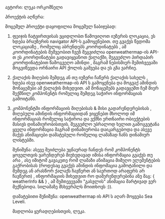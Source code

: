 ავტორი: ლუკა ორკოშნელი

პროექტის აღწერა:

მოცემულ პროექტი დაყოფილია მოცემულ ნაბიჯებად:

1. ფეიჯის ჩატვირთვისას ვციდლობთ წამოვიღოთ იუზერის ლოკაცია, ეს ხდება ბრაუზერის navigator API-ს გამოყენებით.
   თუ გვაქვს წვდომა ლოკაციაზე , რომელიც აბრუნდებს კოორდინატებს , ამ კოორდინატების მეშვეობით ჩვენ შეგვიძლია
   openweathermap-ის API-თ ეს კოორდინატები გადავიყვანოთ ქალაქში, შეგვეძლო პირდაპირ კოორდინატებით წამოგვეღო
   ამინდი , მაგრამ ნებისმიერ შემთხვევაში მოგვიწევდა ორნაირი API ქოლის გაშვება და ეს გზა ვარჩიე. 

2. ქალაქის მიღების შემდეგ ან თუ იუზერი ჩაწერს ქალაქის სახელს , ხდება ისევ openweathermap-ის API ს გამოყენება და 
   მოგვაქ ამინდის მონაცემები ამ ქალაქის მიხედვით. ამ მონაცემებს გადავცემთ ჩემ მიერ შექმნილ კომპონენტს რომელიც შემდეგ 
   საჭირო ინფორმაციას გამოიტანს. 

3. კომპონენტში ინფორმაციის მიღებისას & მისი გადარენდერებისას , მიღებული ამინდის ინფორმაციიდან ვიყენებთ მხოლოდ იმ 
   ინფორმაციას რომელიც საჭიროა და ვქმნი ერთნაირი ობიექტების მასივს დინამიურობისთვის, შეგვეძლო უბრალოდ ხელით
   გამოგვეტანა ყველა ინფორმაცია მაგრამ დინამიურობა დაიკარგებოდა და ასევე მაქვს ანიმაციები დამატებული რომელიც
   ლამაზად ჩანს დინამიურ ლისტებში. 

   შენიშვნა: ასევე შეიძლება უცნაურად ჩანდეს რომ <WeatherInfo> კომპონენტს ყოველთვის ვარენდერებ მიუხედავად იმისა
   ინფორმაცია გვაქვს თუ არა , ასე იმიტომ გავაკეთე რომ ლამაზი ანიმაცია მიმეღო ელემენტების გაქრობისას (როდესაც გვაქვს 
   ამინდის ინფომაცია გამოტანილი და შემდეგ ან არასწორ ქალაქს ჩავწერთ ან საერთოდ არაფერს არ ჩავწერთ) , ინფორმაციის
   მიხედვით რო დამერენდერებინა ანუ მაგ: { weatherInfo && <WeatherInfo> } , ამ შემთევევაში "გასვლის" ანიმაცია მარტივად
   ვერ მექნებოდა. სილამაზე მსხვერპლს მოითხოვს :)).

   დამატებითი შენიშვნა: openweathermap ის API ს აღარ მოყვება Sea Leveli.

   მადლობა ყურადღებისთვის, ლუკა.